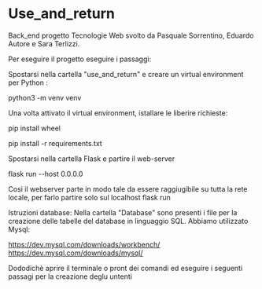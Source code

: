 # Use_and_return
Back_end progetto Tecnologie Web svolto da Pasquale Sorrentino, Eduardo Autore e Sara Terlizzi.

Per eseguire il progetto eseguire i passaggi:

Spostarsi nella cartella "use_and_return" e creare un virtual environment per Python :

python3 -m venv venv

Una volta attivato il virtual environment, istallare le liberire richieste:

pip install wheel

pip install -r requirements.txt

Spostarsi nella cartella Flask e partire il web-server

flask run --host 0.0.0.0

Cosi il webserver parte in modo tale da essere raggiugibile su tutta la rete locale, per farlo partire solo sul localhost 
flask run


Istruzioni database:
Nella cartella "Database" sono presenti i file per la creazione delle tabelle del database in linguaggio SQL.
Abbiamo utilizzato Mysql:

https://dev.mysql.com/downloads/workbench/
https://dev.mysql.com/downloads/mysql/

Dododichè aprire il terminale o pront dei comandi ed eseguire i seguenti passagi per la creazione deglu untenti

